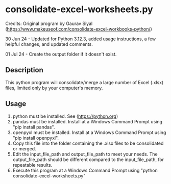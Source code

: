 # consolidate-excel-worksheets.py

Credits: Original program by Gaurav Siyal 
(https://www.makeuseof.com/consolidate-excel-workbooks-python/)

30 Jun 24 - Updated for Python 3.12.3, added usage instructions, a few helpful changes, and updated comments.

01 Jul 24 - Create the output folder if it doesn't exist.

## Description
This python program will consolidate/merge a large number of Excel (.xlsx) files, limited only by your computer's memory.

## Usage
1. python must be installed. See (https://python.org)
2. pandas must be installed. Install at a Windows Command Prompt using "pip install pandas".
3. openpyxl must be installed. Install at a Windows Command Prompt using "pip install openpyxl".
4. Copy this file into the folder containing the .xlsx files to be consolidated or merged.
5. Edit the input_file_path and output_file_path to meet your needs. The output_file_path should be different compared to the input_file_path, for repeatable results.
6. Execute this program at a Windows Command Prompt using "python consolidate-excel-worksheets.py"

